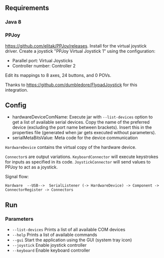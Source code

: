
## Requirements

### Java 8

### PPJoy

https://github.com/elitak/PPJoy/releases.
Install for the virtual joystick driver. Create a joystick "PPJoy Virtual Joystick 1" using the configuration:
- Parallel port: Virtual Joysticks
- Controller number: Controller 2

Edit its mappings to 8 axes, 24 buttons, and 0 POVs.

Thanks to https://github.com/dumbledore/FlypadJoystick for this integration.

## Config

- hardwareDeviceComName: Execute jar with `--list-devices` option to get a list of available serial devices. Copy the name of the preferred device (excluding the port name between brackets). Insert this in the properties file (generated when jar gets executed without parameters).
- serialMetaBitsValue: Meta code for the device communication

`HardwareDevice` contains the virtual copy of the hardware device.

`Connector`s are output variations. `KeyboardConnector` will execute keystrokes for inputs as specified in its code. `JoystickConnector` will send values to PPJoy to act as a joystick. 

Signal flow:
```
Hardware  --USB-->  SerialListener (-> HardwareDevice) -> Component -> ConnectorRegister -> Connectors
```

## Run

### Parameters

- `--list-devices` Prints a list of all available COM devices
- `--help` Prints a list of available commands
- `--gui` Start the application using the GUI (system tray icon)
- `--joystick` Enable joystick controller
- `--keyboard` Enable keyboard controller